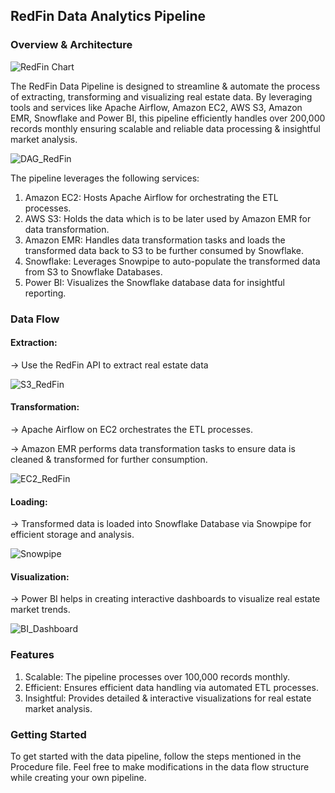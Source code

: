 ## RedFin Data Analytics Pipeline

### Overview & Architecture 

![RedFin Chart](https://github.com/abhishekshah25/redfin-data-pipeline/assets/147745895/01e5a82d-4a5e-432f-bd21-147151a9447f)

The RedFin Data Pipeline is designed to streamline & automate the process of extracting, transforming and visualizing real estate data. By leveraging tools and services like Apache Airflow, Amazon EC2, AWS S3, Amazon EMR, Snowflake and Power BI, this pipeline efficiently handles over 200,000 records monthly ensuring scalable and reliable data processing & insightful market analysis.

![DAG_RedFin](https://github.com/abhishekshah25/redfin-data-pipeline/assets/147745895/0682ffcc-94b1-41e1-81ac-d61021ed200c)

The pipeline leverages the following services:

1. Amazon EC2: Hosts Apache Airflow for orchestrating the ETL processes.
2. AWS S3: Holds the data which is to be later used by Amazon EMR for data transformation.
3. Amazon EMR: Handles data transformation tasks and loads the transformed data back to S3 to be further consumed by Snowflake.
4. Snowflake: Leverages Snowpipe to auto-populate the transformed data from S3 to Snowflake Databases.
5. Power BI: Visualizes the Snowflake database data for insightful reporting.


### Data Flow

#### Extraction:

-> Use the RedFin API to extract real estate data


![S3_RedFin](https://github.com/abhishekshah25/redfin-data-pipeline/assets/147745895/1992d6f9-2a3d-40c8-9b23-24204345b226)

#### Transformation:

-> Apache Airflow on EC2 orchestrates the ETL processes.

-> Amazon EMR performs data transformation tasks to ensure data is cleaned & transformed for further consumption.


![EC2_RedFin](https://github.com/abhishekshah25/redfin-data-pipeline/assets/147745895/49b2957f-202e-41b1-ad76-1989cbfcffe0)


#### Loading:

-> Transformed data is loaded into Snowflake Database via Snowpipe for efficient storage and analysis.

![Snowpipe](https://github.com/abhishekshah25/redfin-data-pipeline/assets/147745895/12170eec-18a1-4a74-8a80-912f177edac0)


#### Visualization:

-> Power BI helps in creating interactive dashboards to visualize real estate market trends.


![BI_Dashboard](https://github.com/abhishekshah25/redfin-data-pipeline/assets/147745895/55fe2b65-7b26-4dd4-9bf2-c51a55b103f8)


### Features

1. Scalable: The pipeline processes over 100,000 records monthly.
2. Efficient: Ensures efficient data handling via automated ETL processes.
3. Insightful: Provides detailed & interactive visualizations for real estate market analysis.

### Getting Started

To get started with the data pipeline, follow the steps mentioned in the Procedure file. Feel free to make modifications in the data flow structure while creating your own pipeline.
